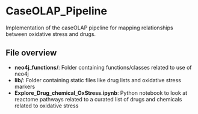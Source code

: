 # CaseOLAP_Pipeline
Implementation of the caseOLAP pipeline for mapping relationships between oxidative stress and drugs.

## File overview
- __neo4j_functions/__: Folder containing functions/classes related to use of neo4j
- __lib/__: Folder containing static files like drug lists and oxidative stress markers
- __Explore_Drug_chemical_OxStress.ipynb__: Python notebook to look at reactome pathways related to a curated list of drugs and chemicals related to oxidative stress

